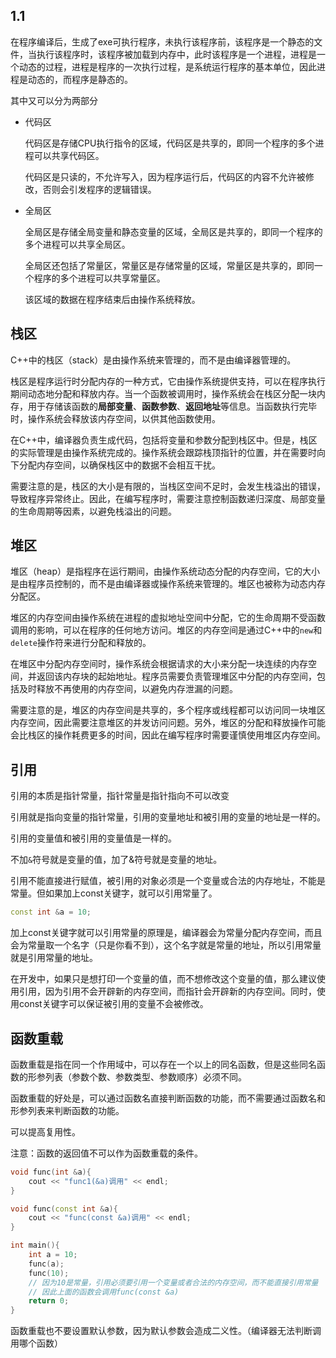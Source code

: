 ## 1.1
在程序编译后，生成了exe可执行程序，未执行该程序前，该程序是一个静态的文件，当执行该程序时，该程序被加载到内存中，此时该程序是一个进程，进程是一个动态的过程，进程是程序的一次执行过程，是系统运行程序的基本单位，因此进程是动态的，而程序是静态的。

其中又可以分为两部分
* 代码区

    代码区是存储CPU执行指令的区域，代码区是共享的，即同一个程序的多个进程可以共享代码区。 

    代码区是只读的，不允许写入，因为程序运行后，代码区的内容不允许被修改，否则会引发程序的逻辑错误。
* 全局区
    
    全局区是存储全局变量和静态变量的区域，全局区是共享的，即同一个程序的多个进程可以共享全局区。

    全局区还包括了常量区，常量区是存储常量的区域，常量区是共享的，即同一个程序的多个进程可以共享常量区。

    该区域的数据在程序结束后由操作系统释放。

## 栈区
C++中的栈区（stack）是由操作系统来管理的，而不是由编译器管理的。

栈区是程序运行时分配内存的一种方式，它由操作系统提供支持，可以在程序执行期间动态地分配和释放内存。当一个函数被调用时，操作系统会在栈区分配一块内存，用于存储该函数的**局部变量**、**函数参数**、**返回地址**等信息。当函数执行完毕时，操作系统会释放该内存空间，以供其他函数使用。

在C++中，编译器负责生成代码，包括将变量和参数分配到栈区中。但是，栈区的实际管理是由操作系统完成的。操作系统会跟踪栈顶指针的位置，并在需要时向下分配内存空间，以确保栈区中的数据不会相互干扰。

需要注意的是，栈区的大小是有限的，当栈区空间不足时，会发生栈溢出的错误，导致程序异常终止。因此，在编写程序时，需要注意控制函数递归深度、局部变量的生命周期等因素，以避免栈溢出的问题。

## 堆区
堆区（heap）是指程序在运行期间，由操作系统动态分配的内存空间，它的大小是由程序员控制的，而不是由编译器或操作系统来管理的。堆区也被称为动态内存分配区。

堆区的内存空间由操作系统在进程的虚拟地址空间中分配，它的生命周期不受函数调用的影响，可以在程序的任何地方访问。堆区的内存空间是通过C++中的`new`和`delete`操作符来进行分配和释放的。

在堆区中分配内存空间时，操作系统会根据请求的大小来分配一块连续的内存空间，并返回该内存块的起始地址。程序员需要负责管理堆区中分配的内存空间，包括及时释放不再使用的内存空间，以避免内存泄漏的问题。

需要注意的是，堆区的内存空间是共享的，多个程序或线程都可以访问同一块堆区内存空间，因此需要注意堆区的并发访问问题。另外，堆区的分配和释放操作可能会比栈区的操作耗费更多的时间，因此在编写程序时需要谨慎使用堆区内存空间。

## 引用
引用的本质是指针常量，指针常量是指针指向不可以改变

引用就是指向变量的指针常量，引用的变量地址和被引用的变量的地址是一样的。

引用的变量值和被引用的变量值是一样的。

不加`&`符号就是变量的值，加了&符号就是变量的地址。

引用不能直接进行赋值，被引用的对象必须是一个变量或合法的内存地址，不能是常量。但如果加上const关键字，就可以引用常量了。
```c++
const int &a = 10;
```
加上const关键字就可以引用常量的原理是，编译器会为常量分配内存空间，而且会为常量取一个名字（只是你看不到），这个名字就是常量的地址，所以引用常量就是引用常量的地址。

在开发中，如果只是想打印一个变量的值，而不想修改这个变量的值，那么建议使用引用，因为引用不会开辟新的内存空间，而指针会开辟新的内存空间。同时，使用const关键字可以保证被引用的变量不会被修改。

## 函数重载
函数重载是指在同一个作用域中，可以存在一个以上的同名函数，但是这些同名函数的形参列表（参数个数、参数类型、参数顺序）必须不同。

函数重载的好处是，可以通过函数名直接判断函数的功能，而不需要通过函数名和形参列表来判断函数的功能。

可以提高复用性。

注意：函数的返回值不可以作为函数重载的条件。

```c++
void func(int &a){
    cout << "func1(&a)调用" << endl;
}

void func(const int &a){
    cout << "func(const &a)调用" << endl;
}

int main(){
    int a = 10;
    func(a);
    func(10);
    // 因为10是常量，引用必须要引用一个变量或者合法的内存空间，而不能直接引用常量
    // 因此上面的函数会调用func(const &a)
    return 0;
}
```

函数重载也不要设置默认参数，因为默认参数会造成二义性。（编译器无法判断调用哪个函数）
